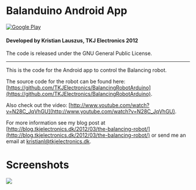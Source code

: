 # Balanduino Android App
[![Google Play](http://developer.android.com/images/brand/en_generic_rgb_wo_60.png)](http://play.google.com/store/apps/details?id=com.tkjelectronics.balanduino)
<br>
#### Developed by Kristian Lauszus, TKJ Electronics 2012

The code is released under the GNU General Public License.
_________

This is the code for the Android app to control the Balancing robot.

The source code for the robot can be found here: [https://github.com/TKJElectronics/BalancingRobotArduino](https://github.com/TKJElectronics/BalancingRobotArduino).

Also check out the video: [http://www.youtube.com/watch?v=N28C_JqVhGU](http://www.youtube.com/watch?v=N28C_JqVhGU).

For more information see my blog post at [http://blog.tkjelectronics.dk/2012/03/the-balancing-robot/](http://blog.tkjelectronics.dk/2012/03/the-balancing-robot/) or send me an email at <a href="mailto:kristianl@tkjelectronics.dk?subject=BalanduinoAndroidApp">kristianl@tkjelectronics.dk</a>.

# Screenshots
<a href="http://play.google.com/store/apps/details?id=com.tkjelectronics.balanduino" alt="Screenshots">
  <img src="http://www.tkjelectronics.com/uploads/Balanduino_Screenshots.png">
</a>